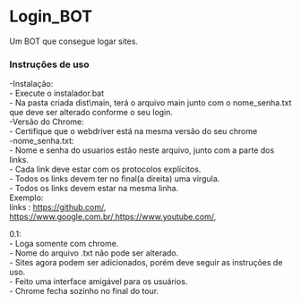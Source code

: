 # Login_BOT
Um BOT que consegue logar sites.

### Instruções de uso
-Instalação:\
    - Execute o instalador.bat\
    - Na pasta criada dist\main, terá o arquivo main junto com o nome_senha.txt que deve ser alterado conforme o seu login.\
-Versão do Chrome:\
    - Certifique que o webdriver está na mesma versão do seu chrome\
-nome_senha.txt:\
    - Nome e senha do usuarios estão neste arquivo, junto com a parte dos links.\
    - Cada link deve estar com os protocolos explícitos.\
    - Todos os links devem ter no final(a direita) uma virgula.\
    - Todos os links devem estar na mesma linha.\
    Exemplo:\
    links : https://github.com/, https://www.google.com.br/,https://www.youtube.com/,
    
0.1:\
    - Loga somente com chrome.\
    - Nome do arquivo .txt não pode ser alterado.\
    - Sites agora podem ser adicionados, porém deve seguir as instruções de uso.\
    - Feito uma interface amigável para os usuários.\
    - Chrome fecha sozinho no final do tour.
    
